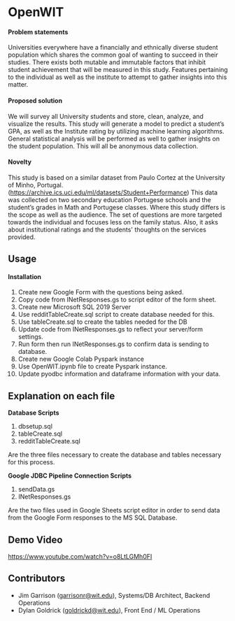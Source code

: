 # OpenWIT

#### Problem statements

Universities everywhere have a financially and ethnically diverse student population which shares the common goal of wanting to succeed in their studies. There exists both mutable and immutable factors that inhibit student achievement that will be measured in this study. Features pertaining to the individual as well as the institute to attempt to gather insights into this matter.

#### Proposed solution
We will survey all University students and store, clean, analyze, and visualize the results. This study will generate a model to predict a student’s GPA, as well as the Institute rating by utilizing machine learning algorithms. General statistical analysis will be performed as well to gather insights on the student population. This will all be anonymous data collection.

#### Novelty
This study is based on a similar dataset from Paulo Cortez at the University of Minho, Portugal.(https://archive.ics.uci.edu/ml/datasets/Student+Performance)  This data was collected on two secondary education Portugese schools and the student’s grades in Math and Portugese classes. Where this study differs is the scope as well as the audience. The set of questions are more targeted towards the individual and focuses less on the family status. Also, it asks about institutional ratings and the students' thoughts on the services provided.

## Usage

#### Installation

<ol>
  <li> Create new Google Form with the questions being asked. </li>
  <li> Copy code from INetResponses.gs to script editor of the form sheet.</li>
  <li> Create new Microsoft SQL 2019 Server</li>
  <li> Use redditTableCreate.sql script to create database needed for this. </li>
  <li> Use tableCreate.sql to create the tables needed for the DB </li>
  <li> Update code from INetResponses.gs to reflect your server/form settings.</li>
  <li> Run form then run INetResponses.gs to confirm data is sending to database.</li>
  <li> Create new Google Colab Pyspark instance </li>
  <li> Use OpenWIT.ipynb file to create Pyspark instance. </li>
  <li> Update pyodbc information and dataframe information with your data. </li>
</ol>

## Explanation on each file

<b>Database Scripts</b><br>
<ol><li>dbsetup.sql</li>
<li>tableCreate.sql</li>
<li>redditTableCreate.sql</li></ol> 
<p>Are the three files necessary to create the database and tables necessary for this process.</p>

<b>Google JDBC Pipeline Connection Scripts</b><br>
<ol><li>sendData.gs</li>
<li>INetResponses.gs</li></ol>
<p>Are the two files used in Google Sheets script editor in order to send data from the Google Form responses to the MS SQL Database.</p>

## Demo Video
https://www.youtube.com/watch?v=o8LtLGMh0FI

## Contributors

* Jim Garrison (garrisonr@wit.edu), Systems/DB Architect, Backend Operations
* Dylan Goldrick (goldrickd@wit.edu), Front End / ML Operations
